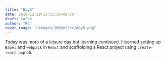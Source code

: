 ```yaml
---
title: "Day5"
date: 2018-12-29T11:51:50+05:30
draft: false
author: "RC"
cover_image: "/images/100dof/rc/day5.png"
---
```


Today was more of a leisure day but learning continued. I learned setting up `Babel` and `webpack` in `React` and scaffolding a React project using `create-react-app` cli.